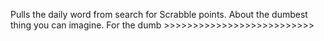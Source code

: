 Pulls the daily word from search for Scrabble points. About the dumbest thing you can imagine. For the dumb >>>>>>>>>>>>>>>>>>>>>>>>>>

